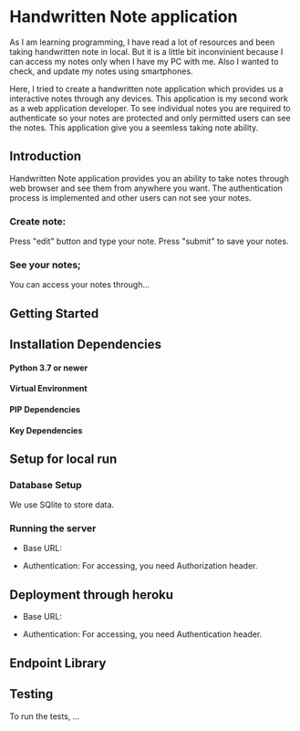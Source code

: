 # Handwritten Note application

As I am learning programming, I have read a lot of resources and been taking handwritten note in local. But it is a little bit inconvinient because I can access my notes only when I have my PC with me. Also I wanted to check, and update my notes using smartphones.

Here, I tried to create a handwritten note application which provides us a interactive notes through any devices. This application is my second work as a web application developer. To see individual notes you are required to authenticate so your notes are protected and only permitted users can see the notes. This application give you a seemless taking note ability.

## Introduction

Handwritten Note application provides you an ability to take notes through web browser and see them from anywhere you want. The authentication process is implemented and other users can not see your notes.

### Create note:

Press "edit" button and type your note. Press "submit" to save your notes.

### See your notes;

You can access your notes through...

## Getting Started

## Installation Dependencies

#### Python 3.7 or newer

#### Virtual Environment

#### PIP Dependencies

#### Key Dependencies

## Setup for local run

### Database Setup

We use SQlite to store data.

### Running the server

- Base URL:

- Authentication: For accessing, you need Authorization header.

## Deployment through heroku

- Base URL:

- Authentication: For accessing, you need Authentication header.

## Endpoint Library

## Testing

To run the tests, ...

